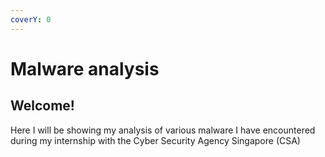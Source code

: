 ```yaml
---
coverY: 0
---
```


# Malware analysis

## Welcome!

Here I will be showing my analysis of various malware I have encountered during my internship with the Cyber Security Agency Singapore (CSA)

